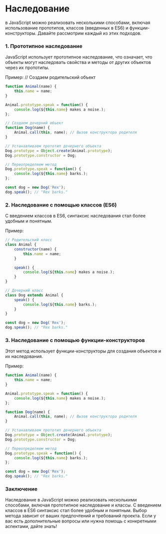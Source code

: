 # Наследование 

в JavaScript можно реализовать несколькими способами, включая использование прототипов, классов (введенных в ES6) и функции-конструкторы. Давайте рассмотрим каждый из этих подходов.

### 1. Прототипное наследование

JavaScript использует прототипное наследование, что означает, что объекты могут наследовать свойства и методы от других объектов через их прототипы.

Пример:
// Создаем родительский объект
```javascript
function Animal(name) {
    this.name = name;
}

Animal.prototype.speak = function() {
    console.log(${this.name} makes a noise.);
};

// Создаем дочерний объект
function Dog(name) {
    Animal.call(this, name); // Вызов конструктора родителя
}

// Устанавливаем прототип дочернего объекта
Dog.prototype = Object.create(Animal.prototype);
Dog.prototype.constructor = Dog;

// Переопределяем метод
Dog.prototype.speak = function() {
    console.log(${this.name} barks.);
};

const dog = new Dog('Rex');
dog.speak(); // "Rex barks."
```



### 2. Наследование с помощью классов (ES6)

С введением классов в ES6, синтаксис наследования стал более удобным и понятным.

Пример:
```javascript
// Родительский класс
class Animal {
    constructor(name) {
        this.name = name;
    }

    speak() {
        console.log(${this.name} makes a noise.);
    }
}

// Дочерний класс
class Dog extends Animal {
    speak() {
        console.log(${this.name} barks.);
    }
}

const dog = new Dog('Rex');
dog.speak(); // "Rex barks."
```



### 3. Наследование с помощью функции-конструкторов

Этот метод использует функции-конструкторы для создания объектов и их наследования.

Пример:
```javascript
function Animal(name) {
    this.name = name;
}

Animal.prototype.speak = function() {
    console.log(${this.name} makes a noise.);
};

function Dog(name) {
    Animal.call(this, name); // Вызов конструктора родителя
}

// Устанавливаем прототип дочернего объекта
Dog.prototype = Object.create(Animal.prototype);
Dog.prototype.constructor = Dog;

// Переопределяем метод
Dog.prototype.speak = function() {
    console.log(${this.name} barks.);
};

const dog = new Dog('Rex');
dog.speak(); // "Rex barks."
```



### Заключение

Наследование в JavaScript можно реализовать несколькими способами, включая прототипное наследование и классы. С введением классов в ES6 синтаксис стал более удобным и понятным. Выбор метода зависит от ваших предпочтений и требований проекта. Если у вас есть дополнительные вопросы или нужна помощь с конкретными аспектами, дайте знать!